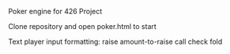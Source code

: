 Poker engine for 426 Project

Clone repository and open poker.html to start

Text player input formatting:
raise amount-to-raise
call
check
fold
